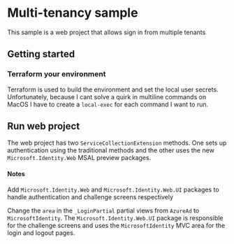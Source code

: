 # Multi-tenancy sample

This sample is a web project that allows sign in from multiple tenants

## Getting started

### Terraform your environment
Terraform is used to build the environment and set the local user secrets.  Unfortunately, because I cant solve a quirk in multiline commands on MacOS I have to create a `local-exec` for each command I want to run.

## Run web project
The web project has two `ServiceCollectionExtension` methods.  One sets up authentication using the traditional methods and the other uses the new `Microsoft.Identity.Web` MSAL preview packages.


#### Notes

Add `Microsoft.Identity.Web` and `Microsoft.Identity.Web.UI` packages to handle authentication and challenge screens respectively

Change the `area` in the `_LoginPartial` partial views from `AzureAd` to `MicrosoftIdentity`.  The `Microsoft.Identity.Web.UI` package is responsible for the challenge screens and uses the `MicrosoftIdentity` MVC area for the login and logout pages.